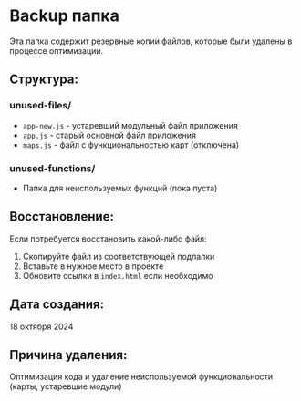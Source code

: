 # Backup папка

Эта папка содержит резервные копии файлов, которые были удалены в процессе оптимизации.

## Структура:

### unused-files/
- `app-new.js` - устаревший модульный файл приложения
- `app.js` - старый основной файл приложения  
- `maps.js` - файл с функциональностью карт (отключена)

### unused-functions/
- Папка для неиспользуемых функций (пока пуста)

## Восстановление:

Если потребуется восстановить какой-либо файл:
1. Скопируйте файл из соответствующей подпапки
2. Вставьте в нужное место в проекте
3. Обновите ссылки в `index.html` если необходимо

## Дата создания:
18 октября 2024

## Причина удаления:
Оптимизация кода и удаление неиспользуемой функциональности (карты, устаревшие модули)
